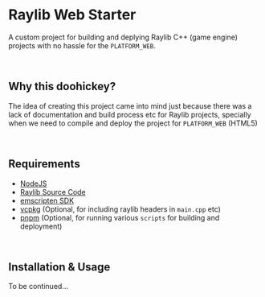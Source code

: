 # Raylib Web Starter

A custom project for building and deplying Raylib C++ (game engine) projects with no hassle for the `PLATFORM_WEB`.

<br />

## Why this doohickey?

The idea of creating this project came into mind just because there was a lack of documentation and build process etc for Raylib projects, specially when we need to compile and deploy the project for `PLATFORM_WEB` (HTML5)

<br />

## Requirements

* [NodeJS](https://nodejs.org/en/)
* [Raylib Source Code](https://github.com/raysan5/raylib)
* [emscripten SDK](https://emscripten.org/docs/getting_started/downloads.html)
* [vcpkg](https://vcpkg.io/en/index.html) (Optional, for including raylib headers in `main.cpp` etc)
* [pnpm](https://pnpm.io/) (Optional, for running various `scripts` for building and deployment)


<br />

## Installation & Usage

To be continued...